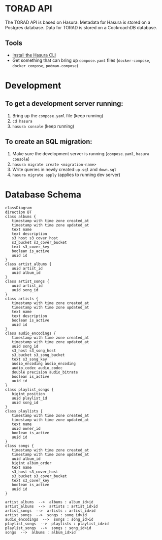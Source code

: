 # TORAD API

The TORAD API is based on Hasura. Metadata for Hasura is stored on a Postgres database. Data for TORAD is stored on a
CockroachDB database.

## Tools

- [Install the Hasura CLI](https://hasura.io/docs/latest/hasura-cli/install-hasura-cli/)
- Get something that can bring up `compose.yaml` files (`docker-compose`,  `docker compose`, `podman-compose`)

# Development

## To get a development server running:

1. Bring up the `compose.yaml` file (keep running)
2. `cd hasura`
3. `hasura console` (keep running)

## To create an SQL migration:

1. Make sure the development server is running (`compose.yaml`, `hasura console`)
2. `hasura migrate create <migration-name>`
3. Write queries in newly created `up.sql` and `down.sql`
4. `hasura migrate apply` (applies to running dev server)

# Database Schema

```mermaid
classDiagram
direction BT
class albums {
   timestamp with time zone created_at
   timestamp with time zone updated_at
   text name
   text description
   s3_host s3_cover_host
   s3_bucket s3_cover_bucket
   text s3_cover_key
   boolean is_active
   uuid id
}
class artist_albums {
   uuid artist_id
   uuid album_id
}
class artist_songs {
   uuid artist_id
   uuid song_id
}
class artists {
   timestamp with time zone created_at
   timestamp with time zone updated_at
   text name
   text description
   boolean is_active
   uuid id
}
class audio_encodings {
   timestamp with time zone created_at
   timestamp with time zone updated_at
   uuid song_id
   s3_host s3_song_host
   s3_bucket s3_song_bucket
   text s3_song_key
   audio_encoding audio_encoding
   audio_codec audio_codec
   double precision audio_bitrate
   boolean is_active
   uuid id
}
class playlist_songs {
   bigint position
   uuid playlist_id
   uuid song_id
}
class playlists {
   timestamp with time zone created_at
   timestamp with time zone updated_at
   text name
   uuid owner_id
   boolean is_active
   uuid id
}
class songs {
   timestamp with time zone created_at
   timestamp with time zone updated_at
   uuid album_id
   bigint album_order
   text name
   s3_host s3_cover_host
   s3_bucket s3_cover_bucket
   text s3_cover_key
   boolean is_active
   uuid id
}

artist_albums  -->  albums : album_id>id
artist_albums  -->  artists : artist_id>id
artist_songs  -->  artists : artist_id>id
artist_songs  -->  songs : song_id>id
audio_encodings  -->  songs : song_id>id
playlist_songs  -->  playlists : playlist_id>id
playlist_songs  -->  songs : song_id>id
songs  -->  albums : album_id>id
```